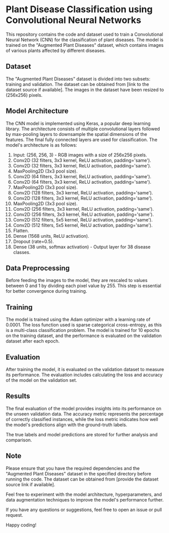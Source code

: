 # Plant Disease Classification using Convolutional Neural Networks

This repository contains the code and dataset used to train a Convolutional Neural Network (CNN) for the classification of plant diseases. The model is trained on the "Augmented Plant Diseases" dataset, which contains images of various plants affected by different diseases.

## Dataset

The "Augmented Plant Diseases" dataset is divided into two subsets: training and validation. The dataset can be obtained from [link to the dataset source if available]. The images in the dataset have been resized to (256x256) pixels.

## Model Architecture

The CNN model is implemented using Keras, a popular deep learning library. The architecture consists of multiple convolutional layers followed by max-pooling layers to downsample the spatial dimensions of the features. The final fully connected layers are used for classification. The model's architecture is as follows:

1. Input: (256, 256, 3) - RGB images with a size of 256x256 pixels.
2. Conv2D (32 filters, 3x3 kernel, ReLU activation, padding='same').
3. Conv2D (32 filters, 3x3 kernel, ReLU activation, padding='same').
4. MaxPooling2D (3x3 pool size).
5. Conv2D (64 filters, 3x3 kernel, ReLU activation, padding='same').
6. Conv2D (64 filters, 3x3 kernel, ReLU activation, padding='same').
7. MaxPooling2D (3x3 pool size).
8. Conv2D (128 filters, 3x3 kernel, ReLU activation, padding='same').
9. Conv2D (128 filters, 3x3 kernel, ReLU activation, padding='same').
10. MaxPooling2D (3x3 pool size).
11. Conv2D (256 filters, 3x3 kernel, ReLU activation, padding='same').
12. Conv2D (256 filters, 3x3 kernel, ReLU activation, padding='same').
13. Conv2D (512 filters, 5x5 kernel, ReLU activation, padding='same').
14. Conv2D (512 filters, 5x5 kernel, ReLU activation, padding='same').
15. Flatten.
16. Dense (1568 units, ReLU activation).
17. Dropout (rate=0.5).
18. Dense (38 units, softmax activation) - Output layer for 38 disease classes.

## Data Preprocessing

Before feeding the images to the model, they are rescaled to values between 0 and 1 by dividing each pixel value by 255. This step is essential for better convergence during training.

## Training

The model is trained using the Adam optimizer with a learning rate of 0.0001. The loss function used is sparse categorical cross-entropy, as this is a multi-class classification problem. The model is trained for 10 epochs on the training dataset, and the performance is evaluated on the validation dataset after each epoch.

## Evaluation

After training the model, it is evaluated on the validation dataset to measure its performance. The evaluation includes calculating the loss and accuracy of the model on the validation set.

## Results

The final evaluation of the model provides insights into its performance on the unseen validation data. The accuracy metric represents the percentage of correctly classified instances, while the loss metric indicates how well the model's predictions align with the ground-truth labels.

The true labels and model predictions are stored for further analysis and comparison.

## Note

Please ensure that you have the required dependencies and the "Augmented Plant Diseases" dataset in the specified directory before running the code. The dataset can be obtained from [provide the dataset source link if available].

Feel free to experiment with the model architecture, hyperparameters, and data augmentation techniques to improve the model's performance further.

If you have any questions or suggestions, feel free to open an issue or pull request.

Happy coding!
